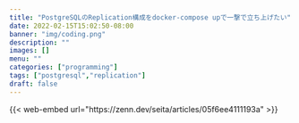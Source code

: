 ```yaml
---
title: "PostgreSQLのReplication構成をdocker-compose upで一撃で立ち上げたい"
date: 2022-02-15T15:02:50-08:00
banner: "img/coding.png"
description: ""
images: []
menu: ""
categories: ["programming"]
tags: ["postgresql","replication"]
draft: false
---
```

<p></p>
{{< web-embed url="https://zenn.dev/seita/articles/05f6ee4111193a" >}}


